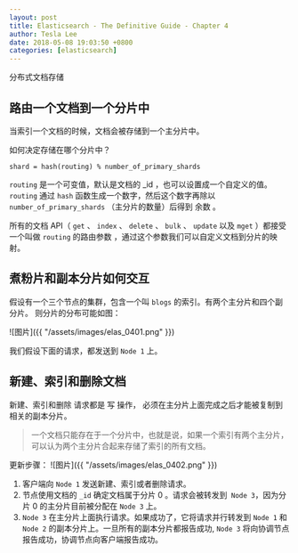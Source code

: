 ```yaml
---
layout: post
title: Elasticsearch - The Definitive Guide - Chapter 4
author: Tesla Lee
date: 2018-05-08 19:03:50 +0800
categories: [elasticsearch]
---
```

分布式文档存储

<!--more-->

## 路由一个文档到一个分片中
当索引一个文档的时候，文档会被存储到一个主分片中。

如何决定存储在哪个分片中？

`shard = hash(routing) % number_of_primary_shards`

`routing` 是一个可变值，默认是文档的 _id ，也可以设置成一个自定义的值。 `routing` 通过 `hash` 函数生成一个数字，然后这个数字再除以 `number_of_primary_shards` （主分片的数量）后得到 余数 。

所有的文档 API（ `get` 、 `index` 、 `delete` 、 `bulk` 、 `update` 以及 `mget` ）都接受一个叫做 `routing` 的路由参数 ，通过这个参数我们可以自定义文档到分片的映射。

## 煮粉片和副本分片如何交互
假设有一个三个节点的集群，包含一个叫 `blogs` 的索引。有两个主分片和四个副分片。
则分片的分布可能如图：

![图片]({{ "/assets/images/elas_0401.png" }})

我们假设下面的请求，都发送到 `Node 1` 上。

## 新建、索引和删除文档
新建、索引和删除 请求都是 写 操作， 必须在主分片上面完成之后才能被复制到相关的副本分片。

> 一个文档只能存在于一个分片中，也就是说，如果一个索引有两个主分片，可以认为两个主分片合起来存储了索引的所有文档。

更新步骤：
![图片]({{ "/assets/images/elas_0402.png" }})

1. 客户端向 `Node 1` 发送新建、索引或者删除请求。
2. 节点使用文档的 `_id` 确定文档属于分片 0 。请求会被转发到` Node 3`，因为分片 0 的主分片目前被分配在 `Node 3` 上。
3. `Node 3` 在主分片上面执行请求。如果成功了，它将请求并行转发到 `Node 1` 和 `Node 2` 的副本分片上。一旦所有的副本分片都报告成功, `Node 3` 将向协调节点报告成功，协调节点向客户端报告成功。
